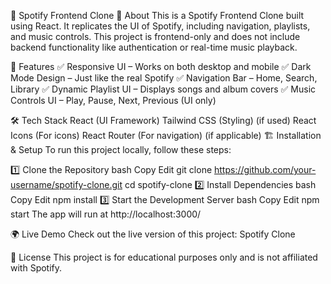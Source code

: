 🎵 Spotify Frontend Clone
📌 About
This is a Spotify Frontend Clone built using React. It replicates the UI of Spotify, including navigation, playlists, and music controls. This project is frontend-only and does not include backend functionality like authentication or real-time music playback.

🚀 Features
✅ Responsive UI – Works on both desktop and mobile
✅ Dark Mode Design – Just like the real Spotify
✅ Navigation Bar – Home, Search, Library
✅ Dynamic Playlist UI – Displays songs and album covers
✅ Music Controls UI – Play, Pause, Next, Previous (UI only)

🛠️ Tech Stack
React (UI Framework)
Tailwind CSS (Styling) (if used)
React Icons (For icons)
React Router (For navigation) (if applicable)
🏗️ Installation & Setup
To run this project locally, follow these steps:

1️⃣ Clone the Repository
bash
Copy
Edit
git clone https://github.com/your-username/spotify-clone.git
cd spotify-clone
2️⃣ Install Dependencies
bash
Copy
Edit
npm install
3️⃣ Start the Development Server
bash
Copy
Edit
npm start
The app will run at http://localhost:3000/

🌍 Live Demo
Check out the live version of this project: Spotify Clone

📜 License
This project is for educational purposes only and is not affiliated with Spotify.

